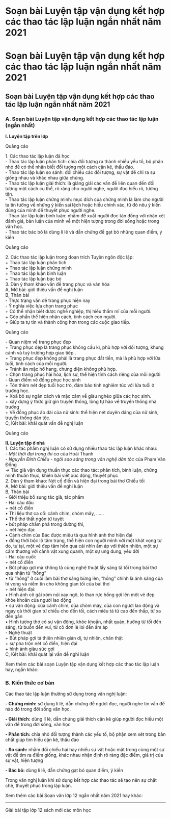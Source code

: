 # Soạn bài Luyện tập vận dụng kết hợp các thao tác lập luận ngắn nhất năm 2021

# Soạn bài Luyện tập vận dụng kết hợp các thao tác lập luận ngắn nhất năm 2021

## Soạn bài Luyện tập vận dụng kết hợp các thao tác lập luận ngắn nhất năm 2021

### **A. Soạn bài Luyện tập vận dụng kết hợp các thao tác lập luận (ngắn nhất)**

**I. Luyện tập trên lớp**  


Quảng cáo

1\. Các thao tác lập luận đã học  
\- Thao tác lập luận phân tích: chia đối tượng ra thành nhiều yếu tố, bộ phận nhỏ để có thể nhận biết đối tượng một cách cặn kẽ, thấu đáo.  
\- Thao tác lập luận so sánh: đối chiếu các đối tượng, sự vật để chỉ ra sự giống nhau và khác nhau giữa chúng.  
\- Thao tác lập luận giải thích: là giảng giải các vấn đề liên quan đến đối tượng một cách cụ thể, rõ ràng cho người nghe, người đọc hiểu rõ, tường tận.  
\- Thao tác lập luận chứng minh: mục đích của chứng minh là làm cho người ta tin tưởng về những ý kiến sai lệch hoặc hiểu chính xác, từ đó nêu ý kiến đúng của mình để thuyết phục người nghe.  
\- Thao tác lập luận bình luận: nhằm đề xuất người đọc tán đồng với nhận xét đánh giá, bàn luận của mình về một hiện tượng trong đời sống hoặc trong văn học.  
\- Thao tác bác bỏ là dùng lí lẽ và dẫn chứng để gạt bỏ những quan điểm, ý kiến  


Quảng cáo

2\. Các thao tác lập luận trong đoạn trích Tuyên ngôn độc lập:  
\+ Thao tác lập luận phân tích  
\+ Thao tác lập luận chứng minh  
\+ Thao tác lập luận bình luận  
\+ Thao tác lập luận bác bỏ  
3\. Dàn ý tham khảo vấn đề trang phục và văn hóa  
A, Mở bài: giới thiệu vấn đề nghị luận  
B, Thân bài  
\- Thực trạng vấn đề trang phục hiện nay  
\- Ý nghĩa việc lựa chọn trang phục  
\+ Có thể nhận biết được nghề nghiệp, thị hiếu thẩm mĩ của mỗi người.  
\+ Góp phần thể hiện nhân cách, tính cách con người.  
\+ Giúp ta tự tin và thành công hơn trong các cuộc giao tiếp.  


Quảng cáo

\- Quan niệm về trang phục đẹp  
\+ Trang phục đẹp là trang phục không cầu kì, phù hợp với đối tượng, khung cảnh và tuỳ trường hợp giao tiếp..  
\+ Trang phục đẹp không phải là trang phục đắt tiền, mà là phù hợp với lứa tuổi, tính cách của mỗi người.  
\+ Tránh ăn mặc hở hang, chưng diện không phù hợp.  
\+ Chọn trang phục hài hòa, lịch sự, thể hiện tính cách riêng của mỗi người  
\- Quan điểm về đồng phục học sinh  
\+ Tôn thêm nét đẹp tuổi học trò, đảm bảo tính nghiêm túc với lứa tuổi ở trường học.  
\+ Xoá bỏ sự ngăn cách và mặc cảm về giàu nghèo giữa các học sinh.  
\+ xây dựng ý thức giữ gìn truyền thống, lòng tự hào về truyền thống nhà trường  
\+ Về đồng phục áo dài của nữ sinh: thể hiện nét duyên dáng của nữ sinh, truyền thống dân tộc.  
C, Kết bài: khái quát vấn đề nghị luận  


Quảng cáo

**II. Luyện tập ở nhà**  
1\. Các tác phẩm nghị luận có sử dụng nhiều thao tác lập luận khác nhau:  
\- _Một thời đại trong thi ca_ của Hoài Thanh  
\- _Nguyễn Đình Chiểu - ngôi sao sáng trong văn nghệ dân tộc_ của Phạm Văn Đồng  
→ Tác giả vận dụng thuần thục các thao tác: phân tích, bình luận, chứng minh thuần thục, khiến bài viết xúc động, thuyết phục  
2\. Dàn ý tham khảo: Nét cổ điển và hiện đại trong bài thơ Chiều tối  
A, Mở bài: giới thiệu vấn đề nghi luận  
B, Thân bài  
\- Giới thiệu bổ sung tác giả, tác phẩm  
\- Hai câu đầu  
\+ nét cổ điển  
• Thi liệu thơ ca cổ: cánh chim, chòm mây, ......  
• Thể thơ thất ngôn tứ tuyệt  
• bút pháp chấm phá trong đường thi,  
\+ nét hiện đại:  
• Cánh chim của Bác được miêu tả qua hình ảnh thơ hiện đại  
• đồng thời bộc lộ tâm trạng, thể hiện con người mình với một khát vọng tự do, tự tại, một vẻ đẹp tâm hồn qua cái nhìn ấm áp với thiên nhiên, một sự cảm thương với cảnh vật xung quanh, một sự ung dung, yêu đời  
\- Hai câu cuối:  
\+ nét cổ điển  
• Bút pháp gợi mà không tả cùng nghệ thuật lấy sáng tả tối trong bài thơ qua nhãn từ “hồng”  
• từ “hồng” ở cuối làm bài thơ sáng bừng lên, “hồng” chính là ánh sáng của hi vọng và niềm tin cho không gian tối của bài thơ  
\+ nét hiện đại:  
• Hình ảnh cô gái xóm núi xay ngô, lò than rực hồng gợi lên một vẻ đẹp khỏe khoắn của người lao động   
• sự vận động: của cánh chim, của chòm mây, của con người lao động và ngay cả thời gian từ chiều cho đến tối, cách miêu tả từ cao đến thấp, từ xa đến gần  
• Hình tượng thơ có sự vận động, khỏe khoắn, nhất quán, hướng từ tối đến sáng, từ buồn đến vui, từ cô đơn lẻ loi đến ấm áp  
\- Nghệ thuật  
\+ Bút pháp gợi tả thiên nhiên giản dị, tự nhiên, chân thật  
\+ sự pha trộn nét cổ điển, hiện đại  
\+ hình ảnh giàu sức gợi  
C, Kết bài: khái quát lại vấn đề nghi luận  


Xem thêm các bài soạn Luyện tập vận dụng kết hợp các thao tác lập luận hay, ngắn khác:

### **B. Kiến thức cơ bản**

Các thao tác lập luận thường sử dụng trong văn nghị luận:

**\- Chứng minh:** sử dụng lí lẽ, dẫn chứng để người đọc, người nghe tin vấn đề nào đó trong đời sống văn học.

**\- Giải thích:** dùng lí lẽ, dẫn chứng giải thích cặn kẽ giúp người đọc hiểu một vấn đề trong đời sống, văn học

**\- Phân tích:** chia nhỏ đối tượng thành các yếu tố, bộ phận xem xét trong bản chất giúp tìm hiểu cặn kẽ, thấu đáo

**\- So sánh:** nhằm đối chiếu hai hay nhiều sự vật hoặc mặt trong cùng một sự vật để tìm ra điểm giống, khác nhau nhận định rõ ràng đặc điểm, giá trị của sự vật, hiện tượng

**\- Bác bỏ:** dùng lí lẽ, dẫn chứng gạt bỏ quan điểm, ý kiến

Trong văn nghị luận khi sử dụng kết hợp các thao tác sẽ tạo nên sự chặt chẽ, thuyết phục trong lập luận.

Xem thêm các bài Soạn văn lớp 12 ngắn nhất năm 2021 hay khác:

* * *

Giải bài tập lớp 12 sách mới các môn học
